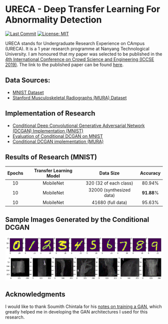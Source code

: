 # URECA - Deep Transfer Learning For Abnormality Detection
[![Last Commit](https://img.shields.io/github/last-commit/joash-jw/URECA)]() [![License: MIT](https://img.shields.io/github/license/joash-jw/URECA)](https://opensource.org/licenses/MIT)

URECA stands for Undergraduate Research Experience on CAmpus (URECA). It is a 1 year research programme at Nanyang Technological University. I am honoured that my paper was selected to be published in the [4th International Conference on Crowd Science and Engineering (ICCSE 2019)](http://iccse2019.crowdscience.org/). The link to the published paper can be found [here](https://dl.acm.org/doi/abs/10.1145/3371238.3371274).

## Data Sources:
- [MNIST Dataset](http://yann.lecun.com/exdb/mnist/)
- [Stanford Musculoskeletal Radiographs (MURA)  Dataset](https://stanfordmlgroup.github.io/competitions/mura/)

## Implementation of Research
- [Conditional Deep Convolutional Generative Adversarial Network (DCGAN) Implementation (MNIST)](https://www.kaggle.com/joashjw/conditional-dcgan-cnn-using-32-images#GAN)
- [Evaluation of Conditional DCGAN on MNIST](https://github.com/Joash-JW/URECA/blob/master/transfer-learning-with-mobilenet.ipynb)
- [Conditional DCGAN implementation (MURA)](https://github.com/Joash-JW/URECA/blob/master/dcgan.ipynb)

## Results of Research (MNIST)
| Epochs | Transfer Learning Model | Data Size | Accuracy |
|:---:|:---:|:---:|:---:|
| 10 | MobileNet | 320 (32 of each class) | 80.94% |
| 10 | MobileNet | 32000 (synthesized data) | **91.88**% |
| 10 | MobileNet | 41680 (full data) | 95.63% |

## Sample Images Generated by the Conditional DCGAN
![Sample Images from Conditional DCGAN (MNIST)](https://github.com/Joash-JW/URECA/blob/master/__results___23_0.png)
![Sample Images from Conditional DCGAN (MURA)](https://github.com/Joash-JW/URECA/blob/master/__results___19_0.png)

## Acknowledgments
I would like to thank Soumith Chintala for his [notes on training a GAN](https://github.com/soumith/ganhacks), which greatly helped me in developing the GAN architectures I used for this research.
